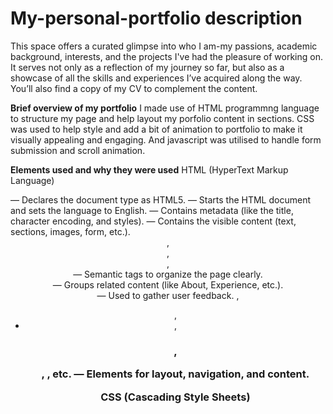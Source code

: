 # My-personal-portfolio description
This space offers a curated glimpse into who I am-my passions, academic background, interests, and the projects I've had the pleasure of working on. It serves not only as a reflection of my journey so far, but also as a showcase of all the skills and experiences I’ve acquired along the way.  You’ll also find a copy of my CV to complement the content. 

**Brief overview of my portfolio**
I made use of HTML programmng language to structure my page and help layout my porfolio content in sections. CSS was used to help style and add a bit of animation to portfolio to make it visually appealing and engaging. And javascript was utilised to handle form submission and scroll animation.

**Elements used and why they were used**
HTML (HyperText Markup Language)
<!DOCTYPE html> — Declares the document type as HTML5.
<html lang="en"> — Starts the HTML document and sets the language to English.
<head> — Contains metadata (like the title, character encoding, and styles).
<body> — Contains the visible content (text, sections, images, form, etc.).
<header>, <nav>, <main>, <footer> — Semantic tags to organize the page clearly.
<section> — Groups related content (like About, Experience, etc.).
<form> — Used to gather user feedback.
<a>, <ul>, <li>, <h1>, <p>, <img>, etc. — Elements for layout, navigation, and content.

CSS (Cascading Style Sheets)
<style> inside <head> — Holds your internal CSS rules.
body — Styled with a green gradient background and animation.
@keyframes fadeIn / pulse — Smooth fade-in and pulsing animation effects.
.profile-img, .cv-link, nav ul, section, button, etc. — Styled with fonts, colors, spacing, hover effects, transitions.

JavaScript (JS)
Added in the <script> tag at the bottom of the page.
Handles the scroll animation (slide-in class toggle — though not fully implemented here).
Handles the feedback form submission:
-Captures name + message
-Displays it in real-time
-Fades the message after 5 seconds
